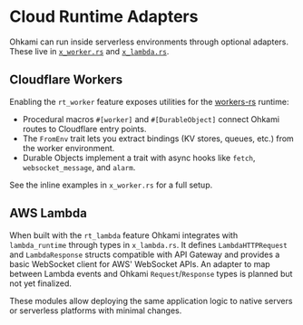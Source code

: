 # Cloud Runtime Adapters

Ohkami can run inside serverless environments through optional adapters. These live in [`x_worker.rs`](../ohkami-0.24/ohkami/src/x_worker.rs) and [`x_lambda.rs`](../ohkami-0.24/ohkami/src/x_lambda.rs).

## Cloudflare Workers

Enabling the `rt_worker` feature exposes utilities for the [workers-rs](https://github.com/cloudflare/workers-rs) runtime:

- Procedural macros `#[worker]` and `#[DurableObject]` connect Ohkami routes to Cloudflare entry points.
- The `FromEnv` trait lets you extract bindings (KV stores, queues, etc.) from the worker environment.
- Durable Objects implement a trait with async hooks like `fetch`, `websocket_message`, and `alarm`.

See the inline examples in `x_worker.rs` for a full setup.

## AWS Lambda

When built with the `rt_lambda` feature Ohkami integrates with `lambda_runtime` through types in `x_lambda.rs`.
It defines `LambdaHTTPRequest` and `LambdaResponse` structs compatible with API Gateway and provides a basic WebSocket client for AWS' WebSocket APIs. An adapter to map between Lambda events and Ohkami `Request`/`Response` types is planned but not yet finalized.

These modules allow deploying the same application logic to native servers or serverless platforms with minimal changes.
